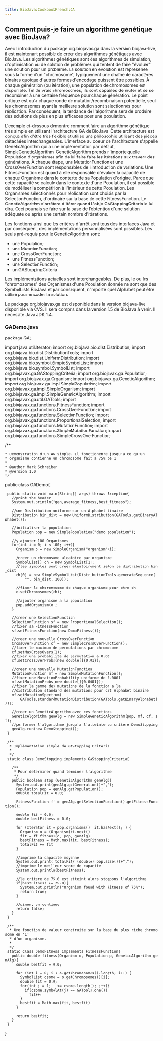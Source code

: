 ```yaml
---
title: BioJava:CookbookFrench:GA
---
```


Comment puis-je faire un algorithme génétique avec BioJava?
-----------------------------------------------------------

Avec l'introduction du package org.biojavax.ga dans la version
biojava-live, il est maintenant possible de créer des algorithmes
génétiques avec BioJava. Les algorithmes génétiques sont des algorithmes
de simulation, d'optimisation ou de solution de problèmes qui tentent de
faire "évoluer" une solution pour un problème. La solution en évolution
est représenée sous la forme d'un "chromosome", typiquement une chaîne
de caractères binaires quoique d'autres formes d'encodage puissent être
possibles. À chaque génération (ou itération), une population de
chromosomes est disponible. Tel de vrais chromosomes, ils sont capables
de muter et de se recombiner à une certaine fréquence pour chaque
génération. Le point critique est qu'à chaque ronde de
mutation/recombinaison potentielle, seul les chromosomes ayant la
meilleure solution sont sélectionnés pour réplication. Par conséquent,
la tendance de l'algorithme sera de produire des solutions de plus en
plus efficaces pour une population.

L'exemple ci-dessous démontre comment faire un algorithme génétique très
simple en utilisant l'architecture GA de BioJava. Cette architecture est
conçue afin d'être très flexible et utilise une philosophie utilisant
des pièces détachées interchangeables. L'interface au coeur de
l'architecture s'appelle GeneticAlgorithm qui a une implémentation par
défaut, SimpleGeneticAlgorithm. GeneticAlgorithm prends n'importe quelle
Population d'organismes afin de lui faire faire les itérations aux
travers des générations. À chaque étape, une MutationFunction et une
CrossOverFunction sont responsables de l'introduction de variations. Une
FitnessFunction est quand à elle responsable d'évaluer la capacité de
chaque Organisme dans le contexte de sa Population d'origine. Parce que
cette capacité se calcule dans le contexte d'une Population, il est
possible de modéliser la compétition à l'intérieur de cette Population.
Les Organismes sélectionnés pour réplication sont choisis par la
SelectionFunction, d'ordinaire sur la base de cette FitnessFunction. Le
GeneticAlgorithm s'arrêtera d'itérer quand L'obje GAStoppingCriteria le
lui dira. Ceci pourrais se faire sur la base de l'obtention d'une
solution adéquate ou après une certain nombre d'itérations.

Les fonctions ainsi que les critères d'arrêt sont tous des interfaces
Java et par conséquent, des implémentations personnalisées sont
possibles. Les seuls pré-requis pour le GeneticAlgorithm sont:

-   une Population;
-   une MutationFunction;
-   une CrossOverFunction;
-   une FitnessFunction;
-   une SelectionFunction;
-   un GAStoppingCriteria

Les implémentations actuelles sont interchangeables. De plus, le ou les
"chromosomes" des Organismes d'une Population donnée ne sont que des
SymbolLists BioJava et par conséquent, n'importe quel Alphabet peut être
utilisé pour encoder la solution.

Le package org.biojavax.ga est disponible dans la version biojava-live
disponible via CVS. Il sera compris dans la version 1.5 de BioJava à
venir. Il nécessite Java JDK 1.4.

### GADemo.java

<java> package GA;

import java.util.Iterator; import org.biojava.bio.dist.Distribution;
import org.biojava.bio.dist.DistributionTools; import
org.biojava.bio.dist.UniformDistribution; import
org.biojava.bio.symbol.SimpleSymbolList; import
org.biojava.bio.symbol.SymbolList; import
org.biojavax.ga.GAStoppingCriteria; import org.biojavax.ga.Population;
import org.biojavax.ga.Organism; import
org.biojavax.ga.GeneticAlgorithm; import
org.biojavax.ga.impl.SimplePopulation; import
org.biojavax.ga.impl.SimpleOrganism; import
org.biojavax.ga.impl.SimpleGeneticAlgorithm; import
org.biojavax.ga.util.GATools; import
org.biojavax.ga.functions.FitnessFunction; import
org.biojavax.ga.functions.CrossOverFunction; import
org.biojavax.ga.functions.SelectionFunction; import
org.biojavax.ga.functions.ProportionalSelection; import
org.biojavax.ga.functions.MutationFunction; import
org.biojavax.ga.functions.SimpleMutationFunction; import
org.biojavax.ga.functions.SimpleCrossOverFunction;

/\*\*

`* Demonstration d'un AG simple. Il fonctionenre jusqu'a ce qu'un`  
`* organisme contienne un chromosome fait a 75% de 1`  
`*`  
`* @author Mark Schreiber`  
`* @version 1.0`  
`*/`

public class GADemo{

` public static void main(String[] args) throws Exception{`  
`   //print the header`  
`   System.out.println("gen,average_fitness,best_fitness");`

`   //une Distribution uniforme sur un Alphabet binaire`  
`   Distribution bin_dist = new UniformDistribution(GATools.getBinaryAlphabet());`

`   //initialiser la population`  
`   Population pop = new SimplePopulation("demo population");`

`   //y ajouter 100 Organismes`  
`   for(int i = 0; i < 100; i++){`  
`     Organism o = new SimpleOrganism("organism"+i);`

`     /creer un chromosome aleatoire par organisme`  
`     SymbolList[] ch = new SymbolList[1];`  
`     //les symboles sont creer aléatoirement selon la distribution bin_dist`  
`     ch[0] = new SimpleSymbolList(DistributionTools.generateSequence(`  
`         "", bin_dist, 100));`

`     //fixer le choromosome de chaque organisme pour etre ch`  
`     o.setChromosomes(ch);`

`     //ajouter organisme a la population`  
`     pop.addOrganism(o);`  
`   }`

`   //creer une SelectionFunction`  
`   SelectionFunction sf = new ProportionalSelection();`  
`   //fixer sa FitnessFunction`  
`   sf.setFitnessFunction(new DemoFitness());`

`   //creer une nouvelle CrossOverFunction`  
`   CrossOverFunction cf = new SimpleCrossOverFunction();`  
`   //fixer le maximum de permutations par chromosome`  
`   cf.setMaxCrossOvers(1);`  
`   //fixer une probabilite de permutation a 0.01`  
`   cf.setCrossOverProbs(new double[]{0.01});`

`   //creer une nouvelle MutationFunction`  
`   MutationFunction mf = new SimpleMutationFunction();`  
`   //fixer une MutationProbability uniforme de 0.0001`  
`   mf.setMutationProbs(new double[]{0.0001});`  
`   //fixer la gamme des mutations de la fonction a la `  
`   //distribution standard des mutations pour cet Alphabet binaire`  
`   mf.setMutationSpectrum(`  
`       GATools.standardMutationDistribution(GATools.getBinaryAlphabet()));`

`   //creer un GeneticAlgorithm avec ces fonctions`  
`   GeneticAlgorithm genAlg = new SimpleGeneticAlgorithm(pop, mf, cf, sf);`  
`   //performer l'algorithme jusqu'a l'atteinte du critere DemoStopping`  
`   genAlg.run(new DemoStopping());`  
` }`

` /**`  
`  * Implémentation simple de GAStopping Criteria`  
`  *`  
`  */`  
` static class DemoStopping implements GAStoppingCriteria{`

`   /**`  
`    * Pour determiner quand terminer l'algorithme`  
`    */`  
`   public boolean stop (GeneticAlgorithm genAlg){`  
`     System.out.print(genAlg.getGeneration()+",");`  
`     Population pop = genAlg.getPopulation();`  
`     double totalFit = 0.0;`

`     FitnessFunction ff = genAlg.getSelectionFunction().getFitnessFunction();`

`     double fit = 0.0;`  
`     double bestFitness = 0.0;`

`     for (Iterator it = pop.organisms(); it.hasNext(); ) {`  
`       Organism o = (Organism)it.next();`  
`       fit = ff.fitness(o, pop, genAlg);`  
`       bestFitness = Math.max(fit, bestFitness);`  
`       totalFit += fit;`  
`     }`

`     //imprime la capacite moyenne`  
`     System.out.print((totalFit/ (double) pop.size())+",");`  
`     //imprime le meilleur score de capacite`  
`     System.out.println(bestFitness);`

`     //le critere de 75.0 est atteint alors stoppons l'algorithme`  
`     if(bestFitness >= 75.0){`  
`       System.out.println("Organism found with Fitness of 75%");`  
`       return true;`  
`     }`

`     //sinon, on continue`  
`     return false;`  
`   }`  
` }`

` /**`  
`  * Une fonction de valeur construite sur la base du plus riche chromosome en '1'`  
`  * d'un organisme.`  
`  *`  
`  */`  
` static class DemoFitness implements FitnessFunction{`  
`   public double fitness(Organism o, Population p, GeneticAlgorithm genAlg){`  
`     double bestfit = 0.0;`

`     for (int i = 0; i < o.getChromosomes().length; i++) {`  
`       SymbolList csome = o.getChromosomes()[i];`  
`       double fit = 0.0;`  
`       for(int j = 1; j <= csome.length(); j++){`  
`         if(csome.symbolAt(j) == GATools.one())`  
`           fit++;`  
`       }`  
`       bestfit = Math.max(fit, bestfit);`  
`     }`

`     return bestfit;`  
`   }`  
` }`

} </java>
